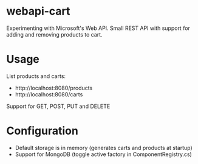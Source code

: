 # webapi-cart
Experimenting with Microsoft's Web API. Small REST API with support for adding and removing products to cart.

# Usage
List products and carts:
* http://localhost:8080/products
* http://localhost:8080/carts

Support for GET, POST, PUT and DELETE

# Configuration
* Default storage is in memory (generates carts and products at startup)
* Support for MongoDB (toggle active factory in ComponentRegistry.cs)

